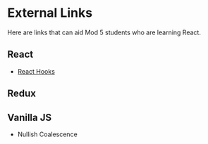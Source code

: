 # External Links

Here are links that can aid Mod 5 students who are learning React.

## React

- [React Hooks][react-hooks]

## Redux

## Vanilla JS

- Nullish Coalescence

[react-hooks]: https://reactjs.org/docs/hooks-intro.html
[synthetic-events]: https://reactjs.org/docs/events.html
[hook-rules]: https://reactjs.org/docs/hooks-rules.html
[custom-hooks]: https://reactjs.org/docs/hooks-custom.html
[hooks-api]: https://reactjs.org/docs/hooks-reference.html
[nullish-coalescence]: https://developer.mozilla.org/en-US/docs/Web/JavaScript/Reference/Operators/Nullish_coalescing_operator
[optional-chaining]: https://developer.mozilla.org/en-US/docs/Web/JavaScript/Reference/Operators/Optional_chaining
[when-use-callback-memo]: https://kentcdodds.com/blog/usememo-and-usecallback
[fix-render]: https://kentcdodds.com/blog/fix-the-slow-render-before-you-fix-the-re-render
[redux-overview]: https://redux.js.org/tutorials/essentials/part-1-overview-concepts
[redux-app-structure]: https://redux.js.org/tutorials/essentials/part-2-app-structure
[redux-data-flow]: https://redux.js.org/tutorials/essentials/part-3-data-flow
[redux-thunks]: https://redux.js.org/tutorials/essentials/part-5-async-logic
[normalize-and-performance]: https://redux.js.org/tutorials/essentials/part-6-performance-normalization
[redux-store]: https://redux.js.org/tutorials/fundamentals/part-4-store
[redux-fundamentals]: https://redux.js.org/tutorials/fundamentals/part-1-overview
[redux-data-flow]: https://redux.js.org/tutorials/fundamentals/part-1-overview
[redux-style-guide]: https://redux.js.org/style-guide/style-guide
[createstore]: https://redux.js.org/api/createstore
[redux-store]: https://redux.js.org/api/store
[combine-reducers]: https://redux.js.org/api/combinereducers
[applymiddleware]: https://redux.js.org/api/applymiddleware
[compose]: https://redux.js.org/api/compose
[normalizing-state-shape]: https://redux.js.org/usage/structuring-reducers/normalizing-state-shape
[cra-docs]: https://create-react-app.dev/docs/getting-started/
[sequelize-api]: https://sequelize.org/master/identifiers.html
[sequelize-v5]: https://sequelize.org/v5/

